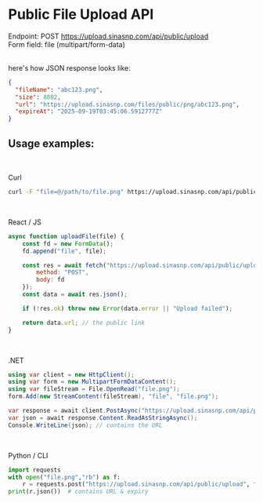 # Public File Upload API

Endpoint: POST https://upload.sinasnp.com/api/public/upload <br/>
Form field: file (multipart/form-data)

<br/>
here's how JSON response looks like:

```json
{
  "fileName": "abc123.png",
  "size": 8802,
  "url": "https://upload.sinasnp.com/files/public/png/abc123.png",
  "expireAt": "2025-09-19T03:45:06.5912777Z"
}
```


## Usage examples:
<br/>

Curl

```bash
curl -F "file=@/path/to/file.png" https://upload.sinasnp.com/api/public/upload
```

<br/>

React / JS

```js
async function uploadFile(file) {
    const fd = new FormData();
    fd.append("file", file);

    const res = await fetch("https://upload.sinasnp.com/api/public/upload", {
        method: "POST",
        body: fd
    });
    const data = await res.json();

    if (!res.ok) throw new Error(data.error || "Upload failed");

    return data.url; // the public link
}

```

<br/>

.NET

```C#
using var client = new HttpClient();
using var form = new MultipartFormDataContent();
using var fileStream = File.OpenRead("file.png");
form.Add(new StreamContent(fileStream), "file", "file.png");

var response = await client.PostAsync("https://upload.sinasnp.com/api/public/upload", form);
var json = await response.Content.ReadAsStringAsync();
Console.WriteLine(json); // contains the URL
```

<br/>

Python / CLI

```python
import requests
with open("file.png","rb") as f:
    r = requests.post("https://upload.sinasnp.com/api/public/upload", files={"file": f})
print(r.json())  # contains URL & expiry
```